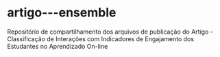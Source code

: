 # artigo---ensemble
Repositório de compartilhamento dos arquivos de publicação do Artigo - Classificação de Interações com Indicadores de Engajamento dos Estudantes no Aprendizado On-line
